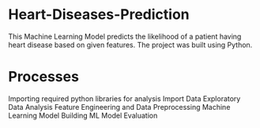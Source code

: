 # Heart-Diseases-Prediction
This Machine Learning Model predicts the likelihood of a patient having heart disease based on given features. The project was built using Python.
# Processes
Importing required python libraries for analysis
Import Data
Exploratory Data Analysis
Feature Engineering and Data Preprocessing
Machine Learning Model Building
ML Model Evaluation
